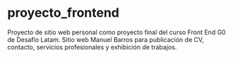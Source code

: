 # proyecto_frontend
Proyecto de sitio web personal como proyecto final del curso Front End G0 de Desafío Latam.
Sitio web Manuel Barros para publicación de CV, contacto, servicios profesionales y exhibición de trabajos.
